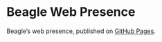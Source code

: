 # Beagle Web Presence

Beagle’s web presence, published on [GitHub Pages](https://jGleitz.github.io/Beagle/branches/design-structure).